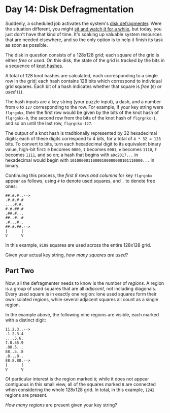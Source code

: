 # Day 14: Disk Defragmentation

Suddenly, a scheduled job activates the system's [disk defragmenter](https://en.wikipedia.org/wiki/Defragmentation). Were the situation different, you might [sit and watch it for a while](https://www.youtube.com/watch?v=kPv1gQ5Rs8A&t=37), but today, you just don't have that kind of time. It's soaking up valuable system resources that are needed elsewhere, and so the only option is to help it finish its task as soon as possible.

The disk in question consists of a 128x128 grid; each square of the grid is either _free_ or _used_. On this disk, the state of the grid is tracked by the bits in a sequence of [knot hashes](10).

A total of 128 knot hashes are calculated, each corresponding to a single row in the grid; each hash contains 128 bits which correspond to individual grid squares. Each bit of a hash indicates whether that square is _free_ (`0`) or _used_ (`1`).

The hash inputs are a key string (your puzzle input), a dash, and a number from `0` to `127` corresponding to the row. For example, if your key string were `flqrgnkx`, then the first row would be given by the bits of the knot hash of `flqrgnkx-0`, the second row from the bits of the knot hash of `flqrgnkx-1`, and so on until the last row, `flqrgnkx-127`.

The output of a knot hash is traditionally represented by 32 hexadecimal digits; each of these digits correspond to 4 bits, for a total of `4 * 32 = 128` bits. To convert to bits, turn each hexadecimal digit to its equivalent binary value, high-bit first: `0` becomes `0000`, `1` becomes `0001`, `e` becomes `1110`, `f` becomes `1111`, and so on; a hash that begins with `a0c2017...` in hexadecimal would begin with `10100000110000100000000101110000...` in binary.

Continuing this process, the _first 8 rows and columns_ for key `flqrgnkx` appear as follows, using `#` to denote used squares, and `.` to denote free ones:

```
##.#.#..-->
.#.#.#.#
....#.#.
#.#.##.#
.##.#...
##..#..#
.#...#..
##.#.##.-->
|      |
V      V
```

In this example, `8108` squares are used across the entire 128x128 grid.

Given your actual key string, _how many squares are used_?

## Part Two

Now, all the defragmenter needs to know is the number of _regions_. A region is a group of _used_ squares that are all _adjacent_, not including diagonals. Every used square is in exactly one region: lone used squares form their own isolated regions, while several adjacent squares all count as a single region.

In the example above, the following nine regions are visible, each marked with a distinct digit:

```
11.2.3..-->
.1.2.3.4
....5.6.
7.8.55.9
.88.5...
88..5..8
.8...8..
88.8.88.-->
|      |
V      V
```

Of particular interest is the region marked `8`; while it does not appear contiguous in this small view, all of the squares marked `8` are connected when considering the whole 128x128 grid. In total, in this example, `1242` regions are present.

_How many regions_ are present given your key string?
